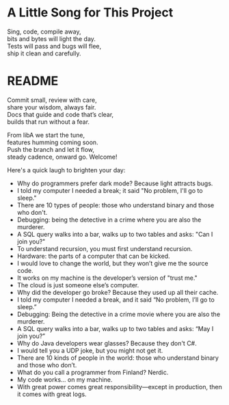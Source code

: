 # A Little Song for This Project

Sing, code, compile away,  
bits and bytes will light the day.  
Tests will pass and bugs will flee,  
ship it clean and carefully.
# README

Commit small, review with care,  
share your wisdom, always fair.  
Docs that guide and code that’s clear,  
builds that run without a fear.

From libA we start the tune,  
features humming coming soon.  
Push the branch and let it flow,  
steady cadence, onward go.
Welcome!

Here's a quick laugh to brighten your day:
- Why do programmers prefer dark mode? Because light attracts bugs.
- I told my computer I needed a break; it said "No problem, I'll go to sleep."
- There are 10 types of people: those who understand binary and those who don't.
- Debugging: being the detective in a crime where you are also the murderer.
- A SQL query walks into a bar, walks up to two tables and asks: "Can I join you?"
- To understand recursion, you must first understand recursion.
- Hardware: the parts of a computer that can be kicked.
- I would love to change the world, but they won’t give me the source code.
- It works on my machine is the developer’s version of "trust me."
- The cloud is just someone else’s computer.
- Why did the developer go broke? Because they used up all their cache.
- I told my computer I needed a break, and it said “No problem, I’ll go to sleep.”
- Debugging: Being the detective in a crime movie where you are also the murderer.
- A SQL query walks into a bar, walks up to two tables and asks: “May I join you?”
- Why do Java developers wear glasses? Because they don't C#.
- I would tell you a UDP joke, but you might not get it.
- There are 10 kinds of people in the world: those who understand binary and those who don’t.
- What do you call a programmer from Finland? Nerdic.
- My code works... on my machine.
- With great power comes great responsibility—except in production, then it comes with great logs.